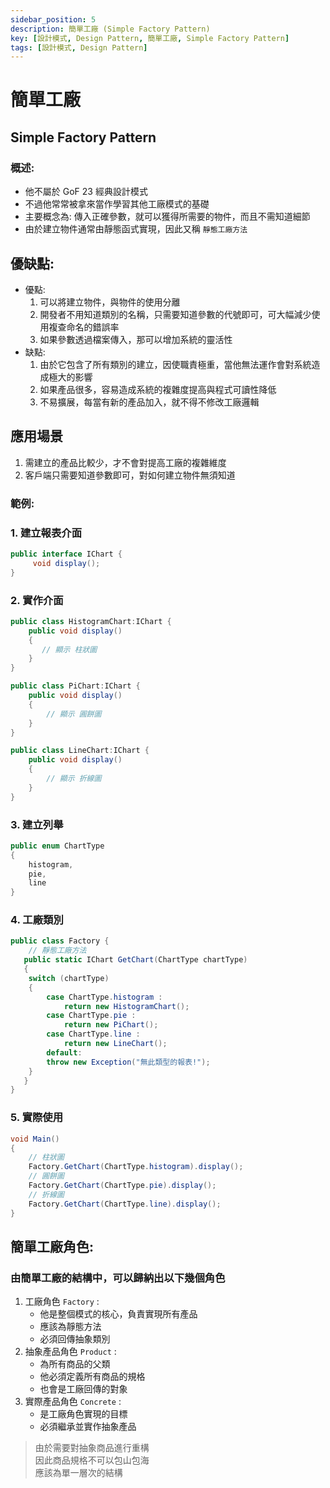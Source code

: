 ```yaml
---
sidebar_position: 5
description: 簡單工廠 (Simple Factory Pattern) 
key: [設計模式, Design Pattern, 簡單工廠, Simple Factory Pattern]
tags: [設計模式, Design Pattern]
---
```


# 簡單工廠
## Simple Factory Pattern
### 概述:

- 他不屬於 GoF 23 經典設計模式
- 不過他常常被拿來當作學習其他工廠模式的基礎
- 主要概念為: 傳入正確參數，就可以獲得所需要的物件，而且不需知道細節
- 由於建立物件通常由靜態函式實現，因此又稱 `靜態工廠方法`

## 優缺點:

- 優點:
  1. 可以將建立物件，與物件的使用分離
  2. 開發者不用知道類別的名稱，只需要知道參數的代號即可，可大幅減少使用複查命名的錯誤率
  3. 如果參數透過檔案傳入，那可以增加系統的靈活性
- 缺點:
  1. 由於它包含了所有類別的建立，因使職責極重，當他無法運作會對系統造成極大的影響
  2. 如果產品很多，容易造成系統的複雜度提高與程式可讀性降低
  3. 不易擴展，每當有新的產品加入，就不得不修改工廠邏輯

## 應用場景

1. 需建立的產品比較少，才不會對提高工廠的複雜維度
2. 客戶端只需要知道參數即可，對如何建立物件無須知道

### 範例:

### 1. 建立報表介面

```csharp
public interface IChart {
     void display();
}
```

### 2. 實作介面

```csharp
public class HistogramChart:IChart {
    public void display()
    {
       // 顯示 柱狀圖
    }
}

public class PiChart:IChart {
    public void display()
    {
        // 顯示 圓餅圖
    }
}

public class LineChart:IChart {
    public void display()
    {
        // 顯示 折線圖
    }
}
```

### 3. 建立列舉

```csharp
public enum ChartType
{
    histogram,
    pie,
    line
}
```

### 4. 工廠類別

```csharp
public class Factory {
    // 靜態工廠方法
   public static IChart GetChart(ChartType chartType)
   {
    switch (chartType)
    {
        case ChartType.histogram :
            return new HistogramChart();
        case ChartType.pie :
            return new PiChart();
        case ChartType.line :
            return new LineChart();
        default:
        throw new Exception("無此類型的報表!");
    }
   }
}
```

### 5. 實際使用

```csharp
void Main()
{
    // 柱狀圖
    Factory.GetChart(ChartType.histogram).display();
    // 圓餅圖
    Factory.GetChart(ChartType.pie).display();
    // 折線圖
    Factory.GetChart(ChartType.line).display();
}
```

## 簡單工廠角色:

### 由簡單工廠的結構中，可以歸納出以下幾個角色

1. 工廠角色 `Factory` :
   - 他是整個模式的核心，負責實現所有產品
   - 應該為靜態方法
   - 必須回傳抽象類別
2. 抽象產品角色 `Product` :
   - 為所有商品的父類
   - 他必須定義所有商品的規格
   - 也會是工廠回傳的對象
3. 實際產品角色 `Concrete` :
   - 是工廠角色實現的目標
   - 必須繼承並實作抽象產品

> 由於需要對抽象商品進行重構\
> 因此商品規格不可以包山包海\
> 應該為單一層次的結構
